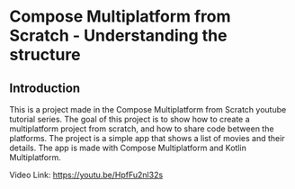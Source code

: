 # Compose Multiplatform from Scratch - Understanding the structure

## Introduction

This is a project made in the Compose Multiplatform from Scratch youtube tutorial series. The goal of this project is to show how to create a multiplatform project from scratch, and how to share code between the platforms. The project is a simple app that shows a list of movies and their details. The app is made with Compose Multiplatform and Kotlin Multiplatform.

Video Link: https://youtu.be/HpfFu2nl32s
